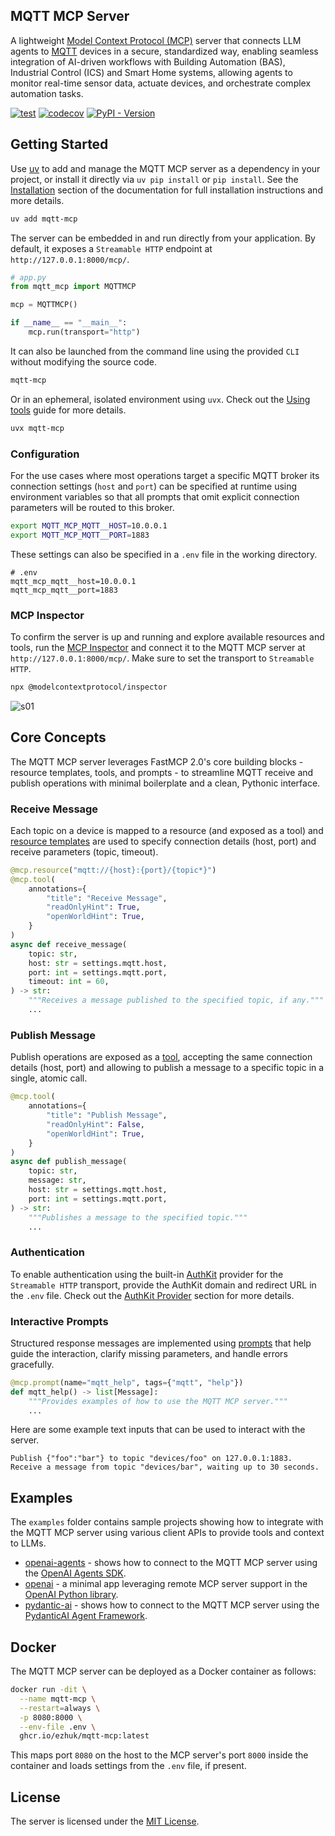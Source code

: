 ## MQTT MCP Server

A lightweight [Model Context Protocol (MCP)](https://modelcontextprotocol.io) server that connects LLM agents to [MQTT](https://en.wikipedia.org/wiki/MQTT) devices in a secure, standardized way, enabling seamless integration of AI-driven workflows with Building Automation (BAS), Industrial Control (ICS) and Smart Home systems, allowing agents to monitor real-time sensor data, actuate devices, and orchestrate complex automation tasks.

[![test](https://github.com/ezhuk/mqtt-mcp/actions/workflows/test.yml/badge.svg)](https://github.com/ezhuk/mqtt-mcp/actions/workflows/test.yml)
[![codecov](https://codecov.io/github/ezhuk/mqtt-mcp/graph/badge.svg?token=EPF2SIV44I)](https://codecov.io/github/ezhuk/mqtt-mcp)
[![PyPI - Version](https://img.shields.io/pypi/v/mqtt-mcp.svg)](https://pypi.org/p/mqtt-mcp)

## Getting Started

Use [uv](https://github.com/astral-sh/uv) to add and manage the MQTT MCP server as a dependency in your project, or install it directly via `uv pip install` or `pip install`. See the [Installation](https://github.com/ezhuk/mqtt-mcp/blob/main/docs/mqtt-mcp/installation.mdx) section of the documentation for full installation instructions and more details.

```bash
uv add mqtt-mcp
```

The server can be embedded in and run directly from your application. By default, it exposes a `Streamable HTTP` endpoint at `http://127.0.0.1:8000/mcp/`.

```python
# app.py
from mqtt_mcp import MQTTMCP

mcp = MQTTMCP()

if __name__ == "__main__":
    mcp.run(transport="http")
```

It can also be launched from the command line using the provided `CLI` without modifying the source code.

```bash
mqtt-mcp
```

Or in an ephemeral, isolated environment using `uvx`. Check out the [Using tools](https://docs.astral.sh/uv/guides/tools/) guide for more details.

```bash
uvx mqtt-mcp
```

### Configuration

For the use cases where most operations target a specific MQTT broker its connection settings (`host` and `port`) can be specified at runtime using environment variables so that all prompts that omit explicit connection parameters will be routed to this broker.

```bash
export MQTT_MCP_MQTT__HOST=10.0.0.1
export MQTT_MCP_MQTT__PORT=1883
```

These settings can also be specified in a `.env` file in the working directory.

```text
# .env
mqtt_mcp_mqtt__host=10.0.0.1
mqtt_mcp_mqtt__port=1883
```

### MCP Inspector

To confirm the server is up and running and explore available resources and tools, run the [MCP Inspector](https://modelcontextprotocol.io/docs/tools/inspector) and connect it to the MQTT MCP server at `http://127.0.0.1:8000/mcp/`. Make sure to set the transport to `Streamable HTTP`.

```bash
npx @modelcontextprotocol/inspector
```

![s01](https://github.com/user-attachments/assets/6ee711b2-994d-4a89-a088-13ad77b09b0e)

## Core Concepts

The MQTT MCP server leverages FastMCP 2.0's core building blocks - resource templates, tools, and prompts - to streamline MQTT receive and publish operations with minimal boilerplate and a clean, Pythonic interface.

### Receive Message

Each topic on a device is mapped to a resource (and exposed as a tool) and [resource templates](https://gofastmcp.com/servers/resources#resource-templates) are used to specify connection details (host, port) and receive parameters (topic, timeout).

```python
@mcp.resource("mqtt://{host}:{port}/{topic*}")
@mcp.tool(
    annotations={
        "title": "Receive Message",
        "readOnlyHint": True,
        "openWorldHint": True,
    }
)
async def receive_message(
    topic: str,
    host: str = settings.mqtt.host,
    port: int = settings.mqtt.port,
    timeout: int = 60,
) -> str:
    """Receives a message published to the specified topic, if any."""
    ...
```

### Publish Message

Publish operations are exposed as a [tool](https://gofastmcp.com/servers/tools), accepting the same connection details (host, port) and allowing to publish a message to a specific topic in a single, atomic call.

```python
@mcp.tool(
    annotations={
        "title": "Publish Message",
        "readOnlyHint": False,
        "openWorldHint": True,
    }
)
async def publish_message(
    topic: str,
    message: str,
    host: str = settings.mqtt.host,
    port: int = settings.mqtt.port,
) -> str:
    """Publishes a message to the specified topic."""
    ...
```

### Authentication

To enable authentication using the built-in [AuthKit](https://www.authkit.com) provider for the `Streamable HTTP` transport, provide the AuthKit domain and redirect URL in the `.env` file. Check out the [AuthKit Provider](https://gofastmcp.com/servers/auth/remote-oauth#example%3A-workos-authkit-provider) section for more details.

### Interactive Prompts

Structured response messages are implemented using [prompts](https://gofastmcp.com/servers/prompts) that help guide the interaction, clarify missing parameters, and handle errors gracefully.

```python
@mcp.prompt(name="mqtt_help", tags={"mqtt", "help"})
def mqtt_help() -> list[Message]:
    """Provides examples of how to use the MQTT MCP server."""
    ...
```

Here are some example text inputs that can be used to interact with the server.

```text
Publish {"foo":"bar"} to topic "devices/foo" on 127.0.0.1:1883.
Receive a message from topic "devices/bar", waiting up to 30 seconds.
```

## Examples

The `examples` folder contains sample projects showing how to integrate with the MQTT MCP server using various client APIs to provide tools and context to LLMs.

- [openai-agents](https://github.com/ezhuk/mqtt-mcp/tree/main/examples/openai-agents) - shows how to connect to the MQTT MCP server using the [OpenAI Agents SDK](https://openai.github.io/openai-agents-python/mcp/).
- [openai](https://github.com/ezhuk/mqtt-mcp/tree/main/examples/openai) - a minimal app leveraging remote MCP server support in the [OpenAI Python library](https://platform.openai.com/docs/guides/tools-remote-mcp).
- [pydantic-ai](https://github.com/ezhuk/mqtt-mcp/tree/main/examples/pydantic-ai) - shows how to connect to the MQTT MCP server using the [PydanticAI Agent Framework](https://ai.pydantic.dev).

## Docker

The MQTT MCP server can be deployed as a Docker container as follows:

```bash
docker run -dit \
  --name mqtt-mcp \
  --restart=always \
  -p 8080:8000 \
  --env-file .env \
  ghcr.io/ezhuk/mqtt-mcp:latest
```

This maps port `8080` on the host to the MCP server's port `8000` inside the container and loads settings from the `.env` file, if present.

## License

The server is licensed under the [MIT License](https://github.com/ezhuk/mqtt-mcp?tab=MIT-1-ov-file).
